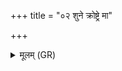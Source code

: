 +++
title = "०२ शुने क्रोष्ट्रे मा"

+++
<details><summary>मूलम् (GR)</summary>

शुने क्रोष्ट्रे मा शरीराणि कर्तम् +++(Bhatt. karttum)+++  
अलिक्लवेभ्यो गृध्रेभ्यो  
ये च कृष्णा अविष्यवः ।  
मक्षिकाः पशुपते  
वयांसि ते विघसे मा विदन्त ॥ +++(ŚS vidanta; Bhatt. viyanta)+++
</details>